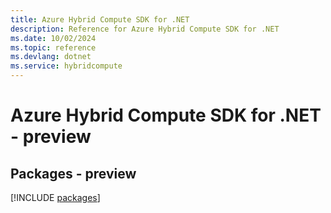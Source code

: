 ```yaml
---
title: Azure Hybrid Compute SDK for .NET
description: Reference for Azure Hybrid Compute SDK for .NET
ms.date: 10/02/2024
ms.topic: reference
ms.devlang: dotnet
ms.service: hybridcompute
---
```

# Azure Hybrid Compute SDK for .NET - preview
## Packages - preview
[!INCLUDE [packages](hybrid-compute-index.md)]